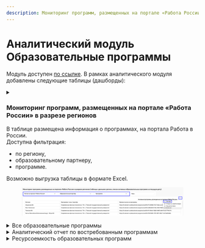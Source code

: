 ```yaml
---
description: Мониторинг программ, размещенных на портале «Работа России»
---
```


# Аналитический модуль Образовательные программы

Модуль доступен [по ссылке](https://datalens.yandex/qgy7y2pehbfuh). В рамках аналитического модуля добавлены следующие таблицы (дашборды):

<details>

<summary></summary>





</details>

### Мониторинг программ, размещенных на портале «Работа России» в разрезе регионов

В таблице размещена информация о программах, на портала Работа в России. \
Доступна фильтрация:

* по региону,&#x20;
* образовательному партнеру,&#x20;
* программе.&#x20;

Возможно выгрузка таблицы в формате Excel.

<figure><img src="../.gitbook/assets/image (52).png" alt=""><figcaption></figcaption></figure>

<details>

<summary>Все образовательные программы</summary>

В таблице отображаются все образовательные программы, список которых можно выгрузить в Excel.

![](<../.gitbook/assets/image (12).png>)



</details>

<details>

<summary>Аналитический отчет по востребованным программам</summary>

В отчете представлена информация по актуальности той или иной программы. Можно отфильтровать таблицу по дате заявки, образовательному партнеру, типу программы, а также применить сортировку по количеству всех заявок/активных заявок/завершившим успешно. Доступна выгрузка сформированного списка в Excel.

![](<../.gitbook/assets/image (29).png>)

</details>

<details>

<summary>Ресурсоемкость образовательных программ</summary>

Есть возможность отследить информацию по ресурсоемким программам, применив фильтрацию по образовательному партнеру, программе, часам, а также выбрав из списка программы с признаком "ресурсоемкая программа".  Доступна выгрузка таблицы в формате Excel.

![](<../.gitbook/assets/image (5).png>)

</details>
